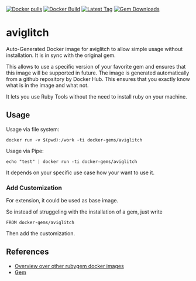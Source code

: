 [![Docker pulls](https://img.shields.io/docker/pulls/rubygem/aviglitch.svg)](https://hub.docker.com/r/rubygem/aviglitch/)
[![Docker Build](https://img.shields.io/docker/automated/rubygem/aviglitch.svg)](https://hub.docker.com/r/rubygem/aviglitch/)
[![Latest Tag](https://img.shields.io/github/tag/docker-rubygem/aviglitch.svg)](https://hub.docker.com/r/rubygem/aviglitch/)
[![Gem Downloads](https://img.shields.io/gem/dt/aviglitch.svg)](https://rubygems.org/gems/aviglitch/)
# aviglitch

Auto-Generated Docker image for aviglitch to allow simple usage without installation.
It is in sync with the original gem.

This allows to use a specific version of your favorite gem and ensures that this image will be supported in future.
The image is generated automatically from a github repository by Docker Hub.
This ensures that you exactly know what is in the image and what not.

It lets you use Ruby Tools without the need to install ruby on your machine.

## Usage

Usage via file system:

`docker run -v $(pwd):/work -ti docker-gems/aviglitch`

Usage via Pipe:

`echo "test" | docker run -ti docker-gems/aviglitch`

It depends on your specific use case how your want to use it.

### Add Customization

For extension, it could be used as base image.

So instead of struggeling with the installation of a gem, just write

`FROM docker-gems/aviglitch`

Then add the customization.

## References

 - [Overview over other rubygem docker images](https://github.com/thinkbot/docker-rubygem)
 - [Gem](https://rubygems.org/gems/aviglitch/)
